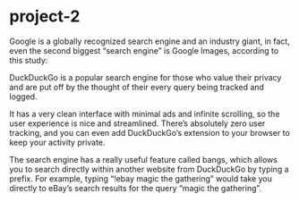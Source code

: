 ﻿# project-2

Google is a globally recognized search engine and an industry giant,
in fact, even the second biggest “search engine” is Google Images, according to this study:



DuckDuckGo is a popular search engine for those who value their
 privacy and are put off by the thought of their every query being tracked and logged.

It has a very clean interface with minimal ads and infinite scrolling,
 so the user experience is nice and streamlined. There’s absolutely
 zero user tracking,
 and you can even add DuckDuckGo’s extension to your browser to 
keep your activity private.

The search engine has a really useful feature called bangs, which allows
 you to search directly within another website from DuckDuckGo by typing a
 prefix. For example, typing “!ebay magic the gathering” would take you directly
 to eBay’s search results for the query “magic the gathering”.
